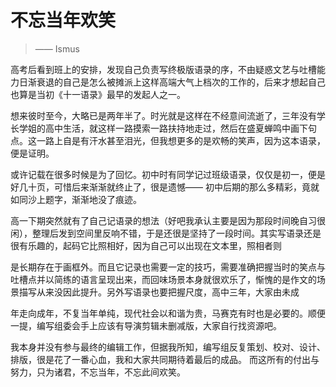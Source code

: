 # 不忘当年欢笑 

> —— Ismus

高考后看到班上的安排，发现自己负责写终极版语录的序，不由疑惑文艺与吐槽能力日渐衰退的自己是怎么被摊派上这样高端大气上档次的工作的，后来才想起自己也算是当初《十一语录》最早的发起人之一。 

想来彼时至今，大略已是两年半了。时光就是这样在不经意间流逝了，三年没有学长学姐的高中生活，就这样一路摸索一路扶持地走过，然后在盛夏蝉鸣中画下句点。这一路上自是有汗水甚至泪光，但我想更多的是欢畅的笑声，因为这本语录，便是证明。 

或许记载在很多时候是为了回忆。初中时有同学记过班级语录，仅仅是初一，便是好几十页，可惜后来渐渐就终止了，很是遗憾—— 初中后期的那么多精彩，竟就如同沙上题字，渐渐地没了痕迹。 

高一下期突然就有了自己记语录的想法（好吧我承认主要是因为那段时间晚自习很闲），整理后发到空间里反响不错，于是还很是坚持了一段时间。其实写语录还是很有乐趣的，起码它比照相好，因为自己可以出现在文本里，照相者则

是长期存在于画框外。而且它记录也需要一定的技巧，需要准确把握当时的笑点与吐槽点并以简练的语言呈现出来，而回味场景本身就很欢乐了，惭愧的是作文的场景描写从来没因此提升。另外写语录也要把握尺度，高中三年，大家由未成

年走向成年，不复当年单纯，现代社会以和谐为贵，马赛克有时也是必要的。顺便一提，编写组委会手上应该有导演剪辑未删减版，大家自行找资源吧。 

我本身并没有参与最终的编辑工作，但据我所知，编写组反复策划、校对、设计、排版，很是花了一番心血，我和大家共同期待着最后的成品。 
而这所有的付出与努力，只为诸君，不忘当年，不忘此间欢笑。
